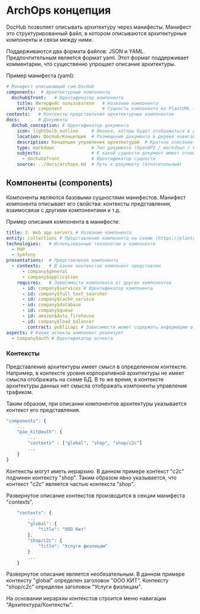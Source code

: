 # ArchOps концепция
DocHub позволяет описывать архитектуру через манифесты. 
Манифест это структурированный файл, в котором описываются архитектурные компоненты 
и связи между ними. 

Поддерживаются два формата файлов: JSON и YAML. Предпочтительным является формат yaml. 
Этот формат поддерживает комментарии, что существенно упрощает описание архитектуры.

Пример манифеста (yaml):
```yaml
# Манифест описывающий сам DocHub
components:  # Архитектурные компоненты
  dochub$front:   # Идентификатор компонента
    title: Интерфейс пользователя   # Название компонента
    entity: component               # Сущность компонента из PlantUML (https://plantuml.com/ru/deployment-diagram)
contexts:   # Контексты представления архитектурных компонентов
docs:       # Документы
  dochub_conception: # Идентификатор документа
    icon: lightbulb_outline     # Иконка, которы будет отображаться в дереве навигации
    location: DocHub/Концепция  # Размещение документа в дереве навигации
    description: Концепция управления архитектурой  # Краткое описание сути документа
    type: markdown              # Тип документа (OpenAPI / markdown / PlantUML)
    subjects:                   # К какой сущности документ имеет отношения
      - dochub$front            # Идентификатор сущности
    source: ../docs/archops.md  # Путь к документу (относительный)
```


## Компоненты (components)
Компоненты являются базовыми сущностями манифестов. Манифест компонента описывает
его свойства: контексты представления, взаимосвязи с другими компонентами и т.д.

Пример описания компонента в манифесте:
```yaml
title: 3. Web app servers # Название компонента
entity: collections # Представление компонента на схеме (https://plantuml.com/ru/deployment-diagram)
technologies:   # Использованные технологии в компоненте
  - PHP
  - Symfony
presentations:  # Представления компонента
  - contexts:   # В каких контекстах компонент представлен
      - company$general
      - company$application
    requires:   # Зависимости компонента от других компонентов
      - id: company$services # Идентификатор компонента
      - id: company$full_text_searcher
      - id: company$cache_service
      - id: company$database
      - id: company$queue
      - id: amazon$data_firehouse
      - id: company$load_balancer
        contract: publicapi # Зависимости может содержать информацию о контракте
aspects: # Какие аспекты компонент реализует
  - company$auth # Идентификатор аспекта
```

### Контексты
Представление архитектуры имеет смысл в определенном контексте. Например, 
в контексте уровня корпоративной архитектуры не имеет смысла отображать 
на схеме БД. В то же время, в контексте архитектуры данных нет смысла 
отображать компоненты управления трафиком.

Таким образом, при описании компонентов архитектуры указывается контекст
его представления.

```javascript
"components": {
    ...
    "pao_kit@auth": {
        ...
        "contexts" : ["global", "shop", "shop/c2c"]
        ...
    }
}

```

Контексты могут иметь иерархию. В данном примере контекст "с2с"
подчинен контексту "shop". Таким образом явно указывается, что 
контекст "с2с" является частью контекста "shop". 

Развернутое описание контекстов производится в секции манифеста 
"contexts".

```javascript
    "contexts": {
        ...
        "global": {
            "title": "ООО Кит"
        },
        "shop/c2c": {
            "title": "Услуги физлицам"
        }
        ...
    }
```

Развернутое описание является необязательным. В данном примере контексту 
"global" определен заголовок "ООО КИТ". Контексту "shop/c2c" определен 
заголовок "Услуги физлицам".

На основании иерархии контекстов строится меню навигации "Архитектура/Контексты".
